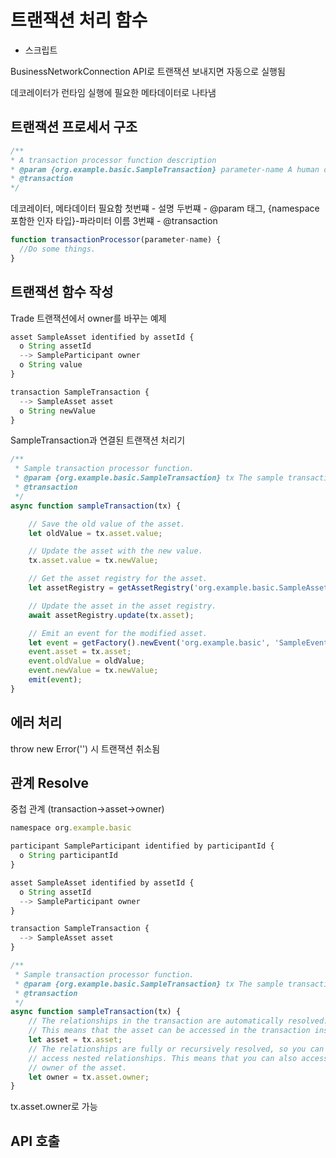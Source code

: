 # 트랜잭션 처리 함수

* 스크립트

BusinessNetworkConnection API로 트랜잭션 보내지면 자동으로 실행됨

데코레이터가 런타임 실행에 필요한 메타데이터로 나타냄

## 트랜잭션 프로세서 구조

```js
/**
* A transaction processor function description
* @param {org.example.basic.SampleTransaction} parameter-name A human description of the parameter
* @transaction
*/
```

데코레이터, 메타데이터 필요함
첫번쨰 - 설명
두번쨰 - @param 태그, {namespace 포함한 인자 타입}-파라미터 이름
3번쨰 - @transaction

```js
function transactionProcessor(parameter-name) {
  //Do some things.
}
```

## 트랜잭션 함수 작성

Trade 트랜잭션에서 owner를 바꾸는 예제

```js
asset SampleAsset identified by assetId {
  o String assetId
  --> SampleParticipant owner
  o String value
}

transaction SampleTransaction {
  --> SampleAsset asset
  o String newValue
}
```

SampleTransaction과 연결된 트랜잭션 처리기

```js
/**
 * Sample transaction processor function.
 * @param {org.example.basic.SampleTransaction} tx The sample transaction instance.
 * @transaction
 */
async function sampleTransaction(tx) {

    // Save the old value of the asset.
    let oldValue = tx.asset.value;

    // Update the asset with the new value.
    tx.asset.value = tx.newValue;

    // Get the asset registry for the asset.
    let assetRegistry = getAssetRegistry('org.example.basic.SampleAsset');

    // Update the asset in the asset registry.
    await assetRegistry.update(tx.asset);

    // Emit an event for the modified asset.
    let event = getFactory().newEvent('org.example.basic', 'SampleEvent');
    event.asset = tx.asset;
    event.oldValue = oldValue;
    event.newValue = tx.newValue;
    emit(event);
}
```

## 에러 처리

throw new Error('') 시 트랜잭션 취소됨

## 관계 Resolve

중첩 관계 (transaction->asset->owner)

```js
namespace org.example.basic

participant SampleParticipant identified by participantId {
  o String participantId
}

asset SampleAsset identified by assetId {
  o String assetId
  --> SampleParticipant owner
}

transaction SampleTransaction {
  --> SampleAsset asset
}

```

```js
/**
 * Sample transaction processor function.
 * @param {org.example.basic.SampleTransaction} tx The sample transaction instance.
 * @transaction
 */
async function sampleTransaction(tx) {
    // The relationships in the transaction are automatically resolved.
    // This means that the asset can be accessed in the transaction instance.
    let asset = tx.asset;
    // The relationships are fully or recursively resolved, so you can also
    // access nested relationships. This means that you can also access the
    // owner of the asset.
    let owner = tx.asset.owner;
}
```

tx.asset.owner로 가능

## API 호출